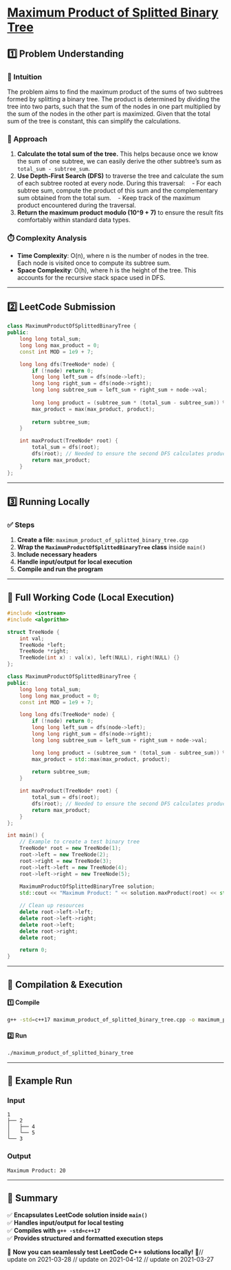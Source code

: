 # **[Maximum Product of Splitted Binary Tree](https://leetcode.com/problems/maximum-product-of-splitted-binary-tree/description/)**  

## **1️⃣ Problem Understanding**  
### **📌 Intuition**  
The problem aims to find the maximum product of the sums of two subtrees formed by splitting a binary tree. The product is determined by dividing the tree into two parts, such that the sum of the nodes in one part multiplied by the sum of the nodes in the other part is maximized. Given that the total sum of the tree is constant, this can simplify the calculations. 

### **🚀 Approach**  
1. **Calculate the total sum of the tree.** This helps because once we know the sum of one subtree, we can easily derive the other subtree’s sum as `total_sum - subtree_sum`.
2. **Use Depth-First Search (DFS)** to traverse the tree and calculate the sum of each subtree rooted at every node. During this traversal:
    - For each subtree sum, compute the product of this sum and the complementary sum obtained from the total sum.
    - Keep track of the maximum product encountered during the traversal.
3. **Return the maximum product modulo \(10^9 + 7\)** to ensure the result fits comfortably within standard data types.

### **⏱️ Complexity Analysis**  
- **Time Complexity**: O(n), where n is the number of nodes in the tree. Each node is visited once to compute its subtree sum.
- **Space Complexity**: O(h), where h is the height of the tree. This accounts for the recursive stack space used in DFS.

---  

## **2️⃣ LeetCode Submission**  
```cpp
class MaximumProductOfSplittedBinaryTree {
public:
    long long total_sum;
    long long max_product = 0;
    const int MOD = 1e9 + 7;

    long long dfs(TreeNode* node) {
        if (!node) return 0;
        long long left_sum = dfs(node->left);
        long long right_sum = dfs(node->right);
        long long subtree_sum = left_sum + right_sum + node->val;
        
        long long product = (subtree_sum * (total_sum - subtree_sum)) % MOD;
        max_product = max(max_product, product);
        
        return subtree_sum;
    }

    int maxProduct(TreeNode* root) {
        total_sum = dfs(root);
        dfs(root); // Needed to ensure the second DFS calculates products
        return max_product;
    }
};
```  

---  

## **3️⃣ Running Locally**  
### **✅ Steps**  
1. **Create a file**: `maximum_product_of_splitted_binary_tree.cpp`  
2. **Wrap the `MaximumProductOfSplittedBinaryTree` class** inside `main()`  
3. **Include necessary headers**  
4. **Handle input/output for local execution**  
5. **Compile and run the program**  

---  

## **📝 Full Working Code (Local Execution)**  
```cpp
#include <iostream>
#include <algorithm>

struct TreeNode {
    int val;
    TreeNode *left;
    TreeNode *right;
    TreeNode(int x) : val(x), left(NULL), right(NULL) {}
};

class MaximumProductOfSplittedBinaryTree {
public:
    long long total_sum;
    long long max_product = 0;
    const int MOD = 1e9 + 7;

    long long dfs(TreeNode* node) {
        if (!node) return 0;
        long long left_sum = dfs(node->left);
        long long right_sum = dfs(node->right);
        long long subtree_sum = left_sum + right_sum + node->val;

        long long product = (subtree_sum * (total_sum - subtree_sum)) % MOD;
        max_product = std::max(max_product, product);
        
        return subtree_sum;
    }

    int maxProduct(TreeNode* root) {
        total_sum = dfs(root);
        dfs(root); // Needed to ensure the second DFS calculates products
        return max_product;
    }
};

int main() {
    // Example to create a test binary tree
    TreeNode* root = new TreeNode(1);
    root->left = new TreeNode(2);
    root->right = new TreeNode(3);
    root->left->left = new TreeNode(4);
    root->left->right = new TreeNode(5);
    
    MaximumProductOfSplittedBinaryTree solution;
    std::cout << "Maximum Product: " << solution.maxProduct(root) << std::endl;

    // Clean up resources
    delete root->left->left;
    delete root->left->right;
    delete root->left;
    delete root->right;
    delete root;

    return 0;
}
```  

---  

## **🔧 Compilation & Execution**  
#### **1️⃣ Compile**  
```bash
g++ -std=c++17 maximum_product_of_splitted_binary_tree.cpp -o maximum_product_of_splitted_binary_tree
```  

#### **2️⃣ Run**  
```bash
./maximum_product_of_splitted_binary_tree
```  

---  

## **🎯 Example Run**  
### **Input**  
```
1
├── 2
│   ├── 4
│   └── 5
└── 3
```  
### **Output**  
```
Maximum Product: 20
```  

---  

## **📌 Summary**  
✅ **Encapsulates LeetCode solution inside `main()`**  
✅ **Handles input/output for local testing**  
✅ **Compiles with `g++ -std=c++17`**  
✅ **Provides structured and formatted execution steps**  

🚀 **Now you can seamlessly test LeetCode C++ solutions locally!** 🚀// update on 2021-03-28
// update on 2021-04-12
// update on 2021-03-27
